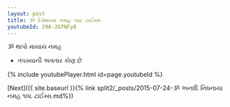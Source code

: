 ```yaml
---
layout: post
title: ૐ દેવેશય્યા નમહ ૧૦૮ ટાઈમ્સ
youtubeId: 29A-2GfNFy8
---
```

 
 
 ૐ થાપો માયાય નમહ  
 
 -  તપસ્યાની અવતાર કોણ છે 
 
  
 
  
 
 
 
 
 
 


{% include youtubePlayer.html id=page.youtubeId %}
 
[Next]({{ site.baseurl }}{% link  split2/_posts/2015-07-24-ૐ અનાદિ નિધનાયા નમહ  ૧૦૮ ટાઈમ્સ.md%})
 
